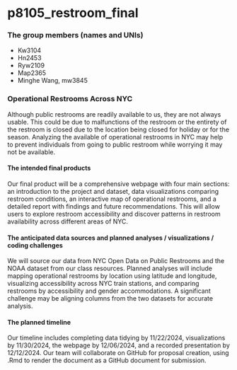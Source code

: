 p8105_restroom_final
================

### The group members (names and UNIs)

- Kw3104
- Hn2453
- Ryw2109
- Map2365
- Minghe Wang, mw3845

### Operational Restrooms Across NYC

Although public restrooms are readily available to us, they are not
always usable. This could be due to malfunctions of the restroom or the
entirety of the restroom is closed due to the location being closed for
holiday or for the season. Analyzing the available of operational
restrooms in NYC may help to prevent individuals from going to public
restroom while worrying it may not be available.

#### The intended final products

Our final product will be a comprehensive webpage with four main
sections: an introduction to the project and dataset, data
visualizations comparing restroom conditions, an interactive map of
operational restrooms, and a detailed report with findings and future
recommendations. This will allow users to explore restroom accessibility
and discover patterns in restroom availability across different areas of
NYC.

#### The anticipated data sources and planned analyses / visualizations / coding challenges

We will source our data from NYC Open Data on Public Restrooms and the
NOAA dataset from our class resources. Planned analyses will include
mapping operational restrooms by location using latitude and longitude,
visualizing accessibility across NYC train stations, and comparing
restrooms by accessibility and gender accommodations. A significant
challenge may be aligning columns from the two datasets for accurate
analysis.

#### The planned timeline

Our timeline includes completing data tidying by 11/22/2024,
visualizations by 11/30/2024, the webpage by 12/06/2024, and a recorded
presentation by 12/12/2024. Our team will collaborate on GitHub for
proposal creation, using .Rmd to render the document as a GitHub
document for submission.
